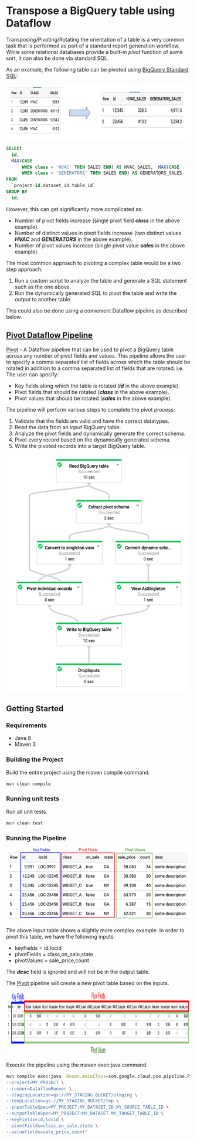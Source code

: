 # Transpose a BigQuery table using Dataflow

Transposing/Pivoting/Rotating the orientation of a table is a very common task that is performed as part of a standard report generation workflow. While some relational databases provide a built-in *pivot* function of some sort, it can also be done via standard SQL.

As an example, the following table can be pivoted using [BigQuery Standard SQL](https://cloud.google.com/bigquery/docs/reference/standard-sql/):

<img src="img/simple_sql_based_pivot.png" alt="Simple SQL based pivot" height=150 width=650/>


```sql
SELECT
  id,
  MAX(CASE
      WHEN class = 'HVAC' THEN SALES END) AS HVAC_SALES,  MAX(CASE
      WHEN class = 'GENERATORS' THEN SALES END) AS GENERATORS_SALES
FROM
  `project-id.dataset_id.table_id`
GROUP BY
  id;
```

However, this can get significantly more complicated as:

* Number of pivot fields increase (single pivot field _**class**_ in the above example).
* Number of distinct values in pivot fields increase (two distinct values _**HVAC**_ and _**GENERATORS**_ in the above example).
* Number of pivot values increase (single pivot value _**sales**_ in the above example).

The most common approach to pivoting a complex table would be a two step approach:

1. Run a custom script to analyze the table and generate a SQL statement such as the one above.
2. Run the dynamically generated SQL to pivot the table and write the output to another table.

This could also be done using a convenient Dataflow pipeline as described below.

## [Pivot Dataflow Pipeline](src/main/java/com/google/cloud/pso/pipeline/Pivot.java)

[Pivot](src/main/java/com/google/cloud/pso/pipeline/Pivot.java) -
A Dataflow pipeline that can be used to pivot a BigQuery table across any number of pivot fields and values.
This pipeline allows the user to specify a comma separated list of fields across which the table should be rotated in addition to a comma separated list of fields that are rotated.
i.e. The user can specify:

* Key fields along which the table is rotated (_**id**_ in the above example).
* Pivot fields that should be rotated (_**class**_ in the above example).
* Pivot values that should be rotated (_**sales**_ in the above example).

The pipeline will perform various steps to complete the pivot process:

1. Validate that the fields are valid and have the correct datatypes.
2. Read the data from an input BigQuery table.
3. Analyze the pivot fields and dynamically generate the correct schema.
4. Pivot every record based on the dynamically generated schema.
5. Write the pivoted records into a target BigQuery table.

<img src="img/pipeline_graph.png" alt="Pipeline Graph" height=650 width=500/>

## Getting Started

### Requirements

* Java 8
* Maven 3

### Building the Project

Build the entire project using the maven compile command.
```sh
mvn clean compile
```

### Running unit tests

Run all unit tests.
```sh
mvn clean test
```

### Running the Pipeline

<img src="img/example_raw_table.png" alt="Raw input table" height=200 width=550/>

The above input table shows a slightly more complex example. In order to pivot this table, we have the following inputs:

* keyFields = id,locid
* pivotFields = class,on_sale,state
* pivotValues = sale_price,count

The _**desc**_ field is ignored and will not be in the output table.

The [Pivot](src/main/java/com/google/cloud/pso/pipeline/Pivot.java) pipeline will create a new pivot table based on the inputs.

<img src="img/example_pivoted_table.png" alt="Raw input table" height=175 width=850/>

Execute the pipeline using the maven exec:java command.
```sh
mvn compile exec:java -Dexec.mainClass=com.google.cloud.pso.pipeline.Pivot -Dexec.cleanupDaemonThreads=false -Dexec.args=" \
--project=MY_PROJECT \
--runner=DataflowRunner \
--stagingLocation=gs://MY_STAGING_BUCKET/staging \
--tempLocation=gs://MY_STAGING_BUCKET/tmp \
--inputTableSpec=MY_PROJECT:MY_DATASET_ID.MY_SOURCE_TABLE_ID \
--outputTableSpec=MY_PROJECT:MY_DATASET.MY_TARGET_TABLE_ID \
--keyFields=id,locid \
--pivotFields=class,on_sale,state \
--valueFields=sale_price,count"
```